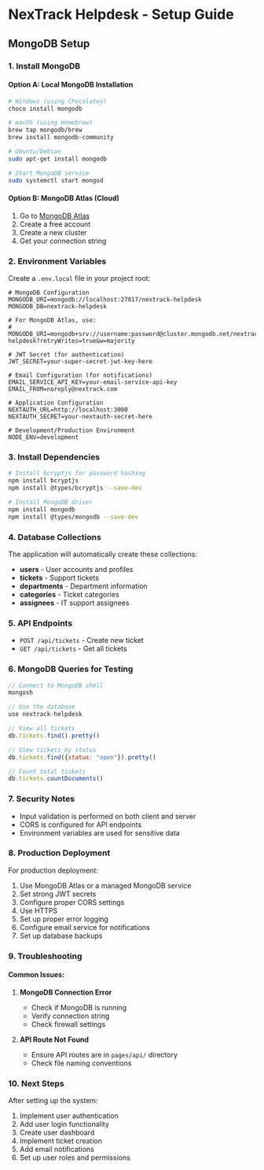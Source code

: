 # NexTrack Helpdesk - Setup Guide

## MongoDB Setup

### 1. Install MongoDB

#### Option A: Local MongoDB Installation

```bash
# Windows (using Chocolatey)
choco install mongodb

# macOS (using Homebrew)
brew tap mongodb/brew
brew install mongodb-community

# Ubuntu/Debian
sudo apt-get install mongodb

# Start MongoDB service
sudo systemctl start mongod
```

#### Option B: MongoDB Atlas (Cloud)

1. Go to [MongoDB Atlas](https://www.mongodb.com/atlas)
2. Create a free account
3. Create a new cluster
4. Get your connection string

### 2. Environment Variables

Create a `.env.local` file in your project root:

```env
# MongoDB Configuration
MONGODB_URI=mongodb://localhost:27017/nextrack-helpdesk
MONGODB_DB=nextrack-helpdesk

# For MongoDB Atlas, use:
# MONGODB_URI=mongodb+srv://username:password@cluster.mongodb.net/nextrack-helpdesk?retryWrites=true&w=majority

# JWT Secret (for authentication)
JWT_SECRET=your-super-secret-jwt-key-here

# Email Configuration (for notifications)
EMAIL_SERVICE_API_KEY=your-email-service-api-key
EMAIL_FROM=noreply@nextrack.com

# Application Configuration
NEXTAUTH_URL=http://localhost:3000
NEXTAUTH_SECRET=your-nextauth-secret-here

# Development/Production Environment
NODE_ENV=development
```

### 3. Install Dependencies

```bash
# Install bcryptjs for password hashing
npm install bcryptjs
npm install @types/bcryptjs --save-dev

# Install MongoDB driver
npm install mongodb
npm install @types/mongodb --save-dev
```

### 4. Database Collections

The application will automatically create these collections:

- **users** - User accounts and profiles
- **tickets** - Support tickets
- **departments** - Department information
- **categories** - Ticket categories
- **assignees** - IT support assignees

### 5. API Endpoints

- `POST /api/tickets` - Create new ticket
- `GET /api/tickets` - Get all tickets

### 6. MongoDB Queries for Testing

```javascript
// Connect to MongoDB shell
mongosh

// Use the database
use nextrack-helpdesk

// View all tickets
db.tickets.find().pretty()

// View tickets by status
db.tickets.find({status: "open"}).pretty()

// Count total tickets
db.tickets.countDocuments()
```

### 7. Security Notes

- Input validation is performed on both client and server
- CORS is configured for API endpoints
- Environment variables are used for sensitive data

### 8. Production Deployment

For production deployment:

1. Use MongoDB Atlas or a managed MongoDB service
2. Set strong JWT secrets
3. Configure proper CORS settings
4. Use HTTPS
5. Set up proper error logging
6. Configure email service for notifications
7. Set up database backups

### 9. Troubleshooting

#### Common Issues:

1. **MongoDB Connection Error**

   - Check if MongoDB is running
   - Verify connection string
   - Check firewall settings

2. **API Route Not Found**
   - Ensure API routes are in `pages/api/` directory
   - Check file naming conventions

### 10. Next Steps

After setting up the system:

1. Implement user authentication
2. Add user login functionality
3. Create user dashboard
4. Implement ticket creation
5. Add email notifications
6. Set up user roles and permissions
